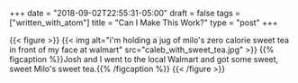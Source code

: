 +++
date = "2018-09-02T22:55:31-05:00"
draft = false
tags = ["written_with_atom"]
title = "Can I Make This Work?"
type = "post"
+++

{{< figure >}}
{{< img alt="i'm holding a jug of milo's zero calorie sweet tea in front of my face at walmart" src="caleb_with_sweet_tea.jpg" >}}
{{% figcaption %}}Josh and I went to the local Walmart and got some sweet, sweet Milo's sweet tea.{{% /figcaption %}}
{{< /figure >}}
